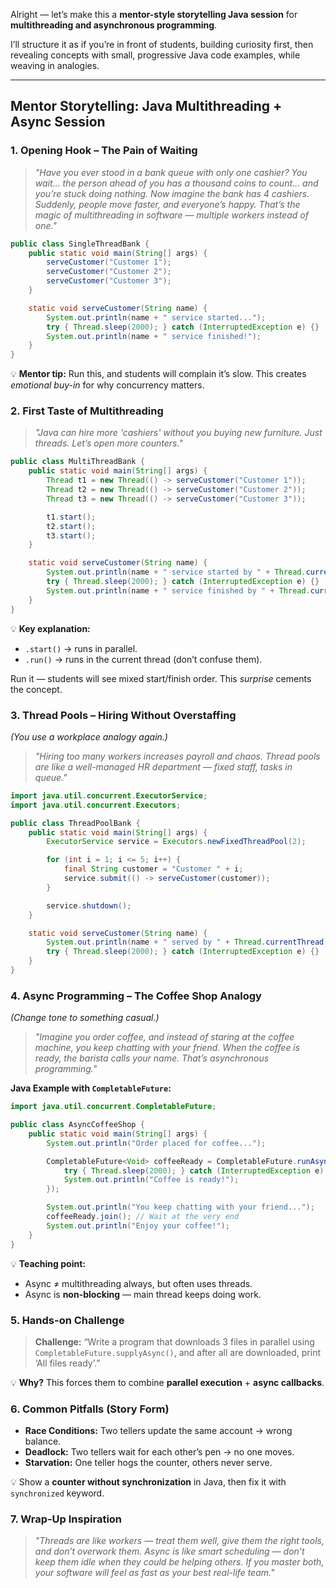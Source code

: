 Alright — let’s make this a **mentor-style storytelling Java session** for **multithreading and asynchronous programming**.

I’ll structure it as if you’re in front of students, building curiosity first, then revealing concepts with small, progressive Java code examples, while weaving in analogies.

---

## **Mentor Storytelling: Java Multithreading + Async Session**


### **1. Opening Hook – The Pain of Waiting**

> *"Have you ever stood in a bank queue with only one cashier? You wait… the person ahead of you has a thousand coins to count… and you’re stuck doing nothing. Now imagine the bank has 4 cashiers. Suddenly, people move faster, and everyone’s happy. That’s the magic of multithreading in software — multiple workers instead of one."*

```java
public class SingleThreadBank {
    public static void main(String[] args) {
        serveCustomer("Customer 1");
        serveCustomer("Customer 2");
        serveCustomer("Customer 3");
    }

    static void serveCustomer(String name) {
        System.out.println(name + " service started...");
        try { Thread.sleep(2000); } catch (InterruptedException e) {}
        System.out.println(name + " service finished!");
    }
}
```

💡 **Mentor tip:** Run this, and students will complain it’s slow. This creates *emotional buy-in* for why concurrency matters.

### **2. First Taste of Multithreading**


> *"Java can hire more 'cashiers' without you buying new furniture. Just threads. Let’s open more counters."*

```java
public class MultiThreadBank {
    public static void main(String[] args) {
        Thread t1 = new Thread(() -> serveCustomer("Customer 1"));
        Thread t2 = new Thread(() -> serveCustomer("Customer 2"));
        Thread t3 = new Thread(() -> serveCustomer("Customer 3"));

        t1.start();
        t2.start();
        t3.start();
    }

    static void serveCustomer(String name) {
        System.out.println(name + " service started by " + Thread.currentThread().getName());
        try { Thread.sleep(2000); } catch (InterruptedException e) {}
        System.out.println(name + " service finished by " + Thread.currentThread().getName());
    }
}
```

💡 **Key explanation:**

* `.start()` → runs in parallel.
* `.run()` → runs in the current thread (don’t confuse them).

Run it — students will see mixed start/finish order. This *surprise* cements the concept.


### **3. Thread Pools – Hiring Without Overstaffing**

*(You use a workplace analogy again.)*

> *"Hiring too many workers increases payroll and chaos. Thread pools are like a well-managed HR department — fixed staff, tasks in queue."*

```java
import java.util.concurrent.ExecutorService;
import java.util.concurrent.Executors;

public class ThreadPoolBank {
    public static void main(String[] args) {
        ExecutorService service = Executors.newFixedThreadPool(2);

        for (int i = 1; i <= 5; i++) {
            final String customer = "Customer " + i;
            service.submit(() -> serveCustomer(customer));
        }

        service.shutdown();
    }

    static void serveCustomer(String name) {
        System.out.println(name + " served by " + Thread.currentThread().getName());
        try { Thread.sleep(2000); } catch (InterruptedException e) {}
    }
}
```
### **4. Async Programming – The Coffee Shop Analogy**

*(Change tone to something casual.)*

> *"Imagine you order coffee, and instead of staring at the coffee machine, you keep chatting with your friend. When the coffee is ready, the barista calls your name. That’s asynchronous programming."*

**Java Example with `CompletableFuture`:**

```java
import java.util.concurrent.CompletableFuture;

public class AsyncCoffeeShop {
    public static void main(String[] args) {
        System.out.println("Order placed for coffee...");

        CompletableFuture<Void> coffeeReady = CompletableFuture.runAsync(() -> {
            try { Thread.sleep(2000); } catch (InterruptedException e) {}
            System.out.println("Coffee is ready!");
        });

        System.out.println("You keep chatting with your friend...");
        coffeeReady.join(); // Wait at the very end
        System.out.println("Enjoy your coffee!");
    }
}
```

💡 **Teaching point:**

* Async ≠ multithreading always, but often uses threads.
* Async is **non-blocking** — main thread keeps doing work.

### **5. Hands-on Challenge**


> **Challenge:** “Write a program that downloads 3 files in parallel using `CompletableFuture.supplyAsync()`, and after all are downloaded, print ‘All files ready’.”

💡 **Why?** This forces them to combine **parallel execution** + **async callbacks**.

### **6. Common Pitfalls (Story Form)**

* **Race Conditions:** Two tellers update the same account → wrong balance.
* **Deadlock:** Two tellers wait for each other’s pen → no one moves.
* **Starvation:** One teller hogs the counter, others never serve.

💡 Show a **counter without synchronization** in Java, then fix it with `synchronized` keyword.

### **7. Wrap-Up Inspiration**

> *"Threads are like workers — treat them well, give them the right tools, and don’t overwork them. Async is like smart scheduling — don’t keep them idle when they could be helping others. If you master both, your software will feel as fast as your best real-life team."*
